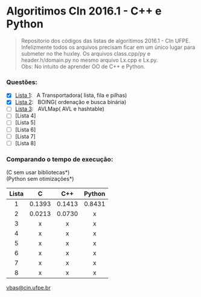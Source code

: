 # Algoritimos CIn 2016.1 - C++ e Python
> Repositorio dos códigos das listas de algorítimos 2016.1 - CIn UFPE.  
> Infelizmente todos os arquivos precisam ficar em um único lugar para submeter no the huxley. Os arquivos class.cpp/py e header.h/domain.py  no mesmo arquivo Lx.cpp e Lx.py.  
> Obs: No intuito de aprender OO de C++ e Python.  

### Questões:

- [x] [Lista 1](https://www.thehuxley.com/problem/708):&nbsp;&nbsp;&nbsp;A Transportadora( lista, fila e pilhas)  
- [x] [Lista 2](https://www.thehuxley.com/problem/716):&nbsp;&nbsp;&nbsp;BOING( ordenação e busca binária)  
- [ ] [Lista 3](https://www.thehuxley.com/problem/749):&nbsp;&nbsp;&nbsp;AVLMap( AVL e hashtable)  
- [ ] [Lista 4]  
- [ ] [Lista 5]  
- [ ] [Lista 6]  
- [ ] [Lista 7]  
- [ ] [Lista 8]  

### Comparando o tempo de execução: 

(C sem usar bibliotecas*)  
(Python sem otimizações*)  

| Lista | C | C++ | Python |
|:-----:|:-:|:---:|:------:|
|1    |0.1393|0.1413|0.8431|  
|2    |0.0213|0.0730|x|  
|3    |x|x|x|  x  |x       |  
|4    |x|x|x|  x  |x       |  
|5    |x|x|x|  x  |x       |  
|6    |x|x|x|  x  |x       |  
|7    |x|x|x|  x  |x       |  
|8    |x|x|x|  x  |x       |  


<vbas@cin.ufpe.br>
